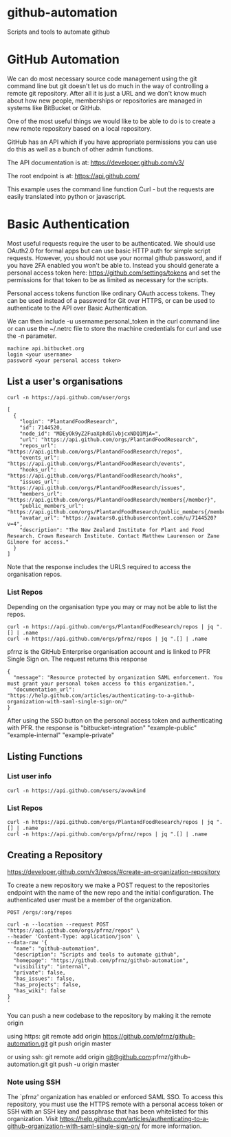 # github-automation
Scripts and tools to automate github
# GitHub Automation

We can do most necessary source code management using the git command line but git doesn't let us do much in the way of controlling a remote git repository. After all it is just a URL and we don't know much about how new people, memberships or repositories are managed in systems like BitBucket or GitHub. 

One of the most useful things we would like to be able to do is to create a new remote repository based on a local repository. 

GitHub has an API which if you have appropriate permissions you can use do this as well as a bunch of other admin functions. 

The API documentation is at: https://developer.github.com/v3/

The root endpoint is at: https://api.github.com/

This example uses the command line function Curl - but the requests are easily translated into python or javascript. 

# Basic Authentication 
Most useful requests require the user to be authenticated.  We should use OAuth2.0 for formal apps but can use basic HTTP auth for simple script requests. However, you should not use your normal github password, and if you have 2FA enabled you won't be able to. Instead you should generate a personal access token here: https://github.com/settings/tokens and set the permissions for that token to be as limited as necessary for the scripts.

Personal access tokens function like ordinary OAuth access tokens. They can be used instead of a password for Git over HTTPS, or can be used to authenticate to the API over Basic Authentication. 

We can then include -u username:personal_token in the curl command line or can use the ~/.netrc file to store the machine credentials for curl and use the -n parameter. 

    machine api.bitbucket.org
    login <your username>
    password <your personal access token>

## List a user's organisations
    curl -n https://api.github.com/user/orgs

    [
      {
        "login": "PlantandFoodResearch",
        "id": 7144520,
        "node_id": "MDEyOk9yZ2FuaXphdGlvbjcxNDQ1MjA=",
        "url": "https://api.github.com/orgs/PlantandFoodResearch",
        "repos_url": "https://api.github.com/orgs/PlantandFoodResearch/repos",
        "events_url": "https://api.github.com/orgs/PlantandFoodResearch/events",
        "hooks_url": "https://api.github.com/orgs/PlantandFoodResearch/hooks",
        "issues_url": "https://api.github.com/orgs/PlantandFoodResearch/issues",
        "members_url": "https://api.github.com/orgs/PlantandFoodResearch/members{/member}",
        "public_members_url": "https://api.github.com/orgs/PlantandFoodResearch/public_members{/member}",
        "avatar_url": "https://avatars0.githubusercontent.com/u/7144520?v=4",
        "description": "The New Zealand Institute for Plant and Food Research. Crown Research Institute. Contact Matthew Laurenson or Zane Gilmore for access."
      }
    ]

Note that the response includes the URLS required to access the organisation repos.

### List Repos
Depending on the organisation type you may or may not be able to list the repos.

    curl -n https://api.github.com/orgs/PlantandFoodResearch/repos | jq ".[] | .name
    curl -n https://api.github.com/orgs/pfrnz/repos | jq ".[] | .name

pfrnz is the GitHub Enterprise organisation account and is linked to PFR Single Sign on. The request returns this response

    {
      "message": "Resource protected by organization SAML enforcement. You must grant your personal token access to this organization.",
      "documentation_url": "https://help.github.com/articles/authenticating-to-a-github-organization-with-saml-single-sign-on/"
    }

After using the SSO button on the personal access token and authenticating with PFR. the response is 
    "bitbucket-integration"
    "example-public"
    "example-internal"
    "example-private"

## Listing Functions
### List user info
    curl -n https://api.github.com/users/avowkind

### List Repos
    curl -n https://api.github.com/orgs/PlantandFoodResearch/repos | jq ".[] | .name
    curl -n https://api.github.com/orgs/pfrnz/repos | jq ".[] | .name

## Creating a Repository
https://developer.github.com/v3/repos/#create-an-organization-repository

To create a new repository we make a POST request to the repositories endpoint with the name of the new repo and the initial configuration. The authenticated user must be a member of the organization.

    POST /orgs/:org/repos

    curl -n --location --request POST "https://api.github.com/orgs/pfrnz/repos" \
    --header 'Content-Type: application/json' \
    --data-raw '{
      "name": "github-automation",
      "description": "Scripts and tools to automate github",
      "homepage": "https://github.com/pfrnz/github-automation",
      "visibility": "internal",
      "private": false,
      "has_issues": false,
      "has_projects": false,
      "has_wiki": false
    }
    '

You can push a new codebase to the repository by making it the remote origin

using https:
    git remote add origin https://github.com/pfrnz/github-automation.git
    git push origin master

or using ssh:
    git remote add origin git@github.com:pfrnz/github-automation.git
    git push -u origin master

### Note using SSH
The `pfrnz' organization has enabled or enforced SAML SSO. To access
this repository, you must use the HTTPS remote with a personal access token
or SSH with an SSH key and passphrase that has been whitelisted for this organization. Visit https://help.github.com/articles/authenticating-to-a-github-organization-with-saml-single-sign-on/ for more information.

